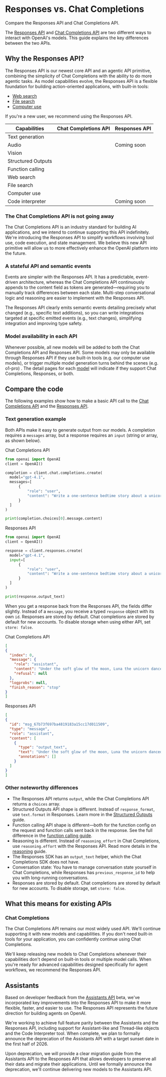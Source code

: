 Responses vs. Chat Completions
==============================

Compare the Responses API and Chat Completions API.

The [Responses API](https://platform.openai.com/docs/api-reference/responses) and [Chat Completions API](https://platform.openai.com/docs/api-reference/chat) are two different ways to interact with OpenAI's models. This guide explains the key differences between the two APIs.

Why the Responses API?
----------------------

The Responses API is our newest core API and an agentic API primitive, combining the simplicity of Chat Completions with the ability to do more agentic tasks. As model capabilities evolve, the Responses API is a flexible foundation for building action-oriented applications, with built-in tools:

*   [Web search](/docs/guides/tools-web-search)
*   [File search](/docs/guides/tools-file-search)
*   [Computer use](/docs/guides/tools-computer-use)

If you're a new user, we recommend using the Responses API.

|Capabilities|Chat Completions API|Responses API|
|---|---|---|
|Text generation|||
|Audio||Coming soon|
|Vision|||
|Structured Outputs|||
|Function calling|||
|Web search|||
|File search|||
|Computer use|||
|Code interpreter||Coming soon|

### The Chat Completions API is not going away

The Chat Completions API is an industry standard for building AI applications, and we intend to continue supporting this API indefinitely. We're introducing the Responses API to simplify workflows involving tool use, code execution, and state management. We believe this new API primitive will allow us to more effectively enhance the OpenAI platform into the future.

### A stateful API and semantic events

Events are simpler with the Responses API. It has a predictable, event-driven architecture, whereas the Chat Completions API continuously appends to the content field as tokens are generated—requiring you to manually track differences between each state. Multi-step conversational logic and reasoning are easier to implement with the Responses API.

The Responses API clearly emits semantic events detailing precisely what changed (e.g., specific text additions), so you can write integrations targeted at specific emitted events (e.g., text changes), simplifying integration and improving type safety.

### Model availability in each API

Whenever possible, all new models will be added to both the Chat Completions API and Responses API. Some models may only be available through Responses API if they use built-in tools (e.g. our computer use models), or trigger multiple model generation turns behind the scenes (e.g. o1-pro) . The detail pages for each [model](/docs/models) will indicate if they support Chat Completions, Responses, or both.

Compare the code
----------------

The following examples show how to make a basic API call to the [Chat Completions API](https://platform.openai.com/docs/api-reference/chat) and the [Responses API](https://platform.openai.com/docs/api-reference/responses).

### Text generation example

Both APIs make it easy to generate output from our models. A completion requires a `messages` array, but a response requires an `input` (string or array, as shown below).

Chat Completions API

```python
from openai import OpenAI
client = OpenAI()

completion = client.chat.completions.create(
  model="gpt-4.1",
  messages=[
      {
          "role": "user",
          "content": "Write a one-sentence bedtime story about a unicorn."
      }
  ]
)

print(completion.choices[0].message.content)
```

Responses API

```python
from openai import OpenAI
client = OpenAI()

response = client.responses.create(
  model="gpt-4.1",
  input=[
      {
          "role": "user",
          "content": "Write a one-sentence bedtime story about a unicorn."
      }
  ]
)

print(response.output_text)
```

When you get a response back from the Responses API, the fields differ slightly. Instead of a `message`, you receive a typed `response` object with its own `id`. Responses are stored by default. Chat completions are stored by default for new accounts. To disable storage when using either API, set `store: false`.

Chat Completions API

```json
[
{
  "index": 0,
  "message": {
    "role": "assistant",
    "content": "Under the soft glow of the moon, Luna the unicorn danced through fields of twinkling stardust, leaving trails of dreams for every child asleep.",
    "refusal": null
  },
  "logprobs": null,
  "finish_reason": "stop"
}
]
```

Responses API

```json
[
{
  "id": "msg_67b73f697ba4819183a15cc17d011509",
  "type": "message",
  "role": "assistant",
  "content": [
    {
      "type": "output_text",
      "text": "Under the soft glow of the moon, Luna the unicorn danced through fields of twinkling stardust, leaving trails of dreams for every child asleep.",
      "annotations": []
    }
  ]
}
]
```

### Other noteworthy differences

*   The Responses API returns `output`, while the Chat Completions API returns a `choices` array.
*   Structured Outputs API shape is different. Instead of `response_format`, use `text.format` in Responses. Learn more in the [Structured Outputs](/docs/guides/structured-outputs) guide.
*   Function calling API shape is different—both for the function config on the request and function calls sent back in the response. See the full difference in the [function calling guide](/docs/guides/function-calling).
*   Reasoning is different. Instead of `reasoning_effort` in Chat Completions, use `reasoning.effort` with the Responses API. Read more details in the [reasoning](/docs/guides/reasoning) guide.
*   The Responses SDK has an `output_text` helper, which the Chat Completions SDK does not have.
*   Conversation state: You have to manage conversation state yourself in Chat Completions, while Responses has `previous_response_id` to help you with long-running conversations.
*   Responses are stored by default. Chat completions are stored by default for new accounts. To disable storage, set `store: false`.

What this means for existing APIs
---------------------------------

### Chat Completions

The Chat Completions API remains our most widely used API. We'll continue supporting it with new models and capabilities. If you don't need built-in tools for your application, you can confidently continue using Chat Completions.

We'll keep releasing new models to Chat Completions whenever their capabilities don't depend on built-in tools or multiple model calls. When you're ready for advanced capabilities designed specifically for agent workflows, we recommend the Responses API.

Assistants
----------

Based on developer feedback from the [Assistants API](/docs/api-reference/assistants) beta, we've incorporated key improvements into the Responses API to make it more flexible, faster, and easier to use. The Responses API represents the future direction for building agents on OpenAI.

We're working to achieve full feature parity between the Assistants and the Responses API, including support for Assistant-like and Thread-like objects and the Code Interpreter tool. When complete, we plan to formally announce the deprecation of the Assistants API with a target sunset date in the first half of 2026.

Upon deprecation, we will provide a clear migration guide from the Assistants API to the Responses API that allows developers to preserve all their data and migrate their applications. Until we formally announce the deprecation, we'll continue delivering new models to the Assistants API.

